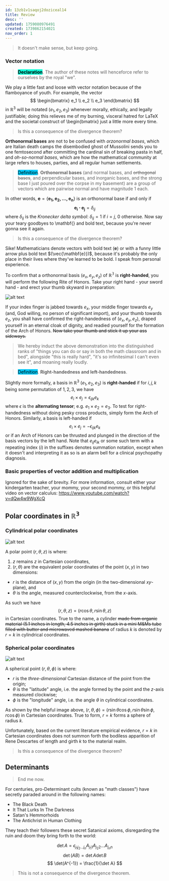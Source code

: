 ```yaml
---
id: 13zb1v1saqoj2doziceal14
title: Review
desc: ''
updated: 1759080976491
created: 1739862154021
nav_order: 1
---
```

> It doesn't make sense, but keep going.

### Vector notation

> <span style="background-color: #12ffd7; color: black;">**Declaration**</span>. The author of these notes will henceforce refer to ourselves by the royal "we".

We play a little fast and loose with vector notation because of the flamboyance of youth. For example, the vector
$$
\begin{bmatrix}
e_1 \\ e_2 \\ e_3
\end{bmatrix}
$$
in $\mathbb{R}^3$ will be notated $(e_1,e_2,e_3)$ whenever morally, ethically, and legally justifiable; doing this relieves me of my burning, visceral hatred for LaTeX and the societal construct of \begin{bmatrix} just a little more every time.

> Is this a consequence of the divergence theorem?

**Orthonormal bases** are not to be confused with *orzonormal bases*, which are Italian death camps the disembodied ghost of Mussolini sends you to one femtosecond after committing the cardinal sin of breaking pasta in half, and *oh-so-normal bases*, which are how the mathematical community at large refers to houses, parties, and all regular human settlements.

> <span style="background-color: #03cafc; color: black;">Definition</span>. **Orthonormal bases** (and normal bases, and ~~orthogonal bases~~, and perpendicular bases, and inorganic bases, and the strong base I just poured over the corpse in my basement) are a group of vectors which are pairwise normal and have magnitude $1$ each. 

In other words, $\mathbf{e} = \{\mathbf{e_1,e_2,...,e_n}\}$ is an orthonormal base if and only if
$$
\mathbf{e_i \cdot e_j} = \delta_{ij}
$$
where $\delta_{ij}$ is the *Kronecker delta symbol*: $\delta_{ij} = 1$ if $i = j$, $0$ otherwise. Now say your teary goodbyes to \mathbf{} and bold text, because you're never gonna see it again.

> Is this a consequence of the divergence theorem?

Sike! Mathematicians denote vectors with bold text $(\mathbf{e})$ or with a funny little arrow plus bold text $(\vec{\mathbf{e}})$, because it's probably the only place in their lives where they've learned to be bold. I speak from personal experience. 

To confirm that a orthonormal basis $(e_x, e_y, e_z)$ of $\mathbb{R^3}$ is **right-handed**, you will perform the following Rite of Honors. Take your right hand - your sword hand - and erect your thumb skyward in preparation:

![alt text](./assets/images/image-4.png)

If your index finger is jabbed towards $e_x$, your middle finger towards $e_y$ (and, God willing, no person of significant import), and your thumb towards $e_z$, you shall have confirmed the right-handedness of $(e_x,e_y,e_z)$, draped yourself in an eternal cloak of dignity, and readied yourself for the formation of the Arch of Honors. ~~Now take your thumb and stick it up your ass sideways.~~ 

> We hereby induct the above demonstration into the distinguished ranks of "things you can do or say in both the math classroom and in bed", alongside "this is really hard", "it's so infinitesimal I can't even see it", and moaning really loudly.


> <span style="background-color: #03cafc; color: black;">Definition</span>. **Right-handedness and left-handedness**.

Slightly more formally, a basis in $\mathbb{R}^3$ $(e_1,e_2,e_3)$ is **right-handed** if for $i, j, k$ being some permutation of $1, 2, 3$, we have 
$$
e_i \times e_j = \epsilon_{ijk} e_k
$$
where $\epsilon$ is the **alternating tensor**; e.g. $e_1 \times e_2 = e_3$. To test for right-handedness without doing pesky cross products, simply form the Arch of Honors. Similarly, a basis is left-handed if
$$
e_i \times e_j = -\epsilon_{ijk} e_k
$$
or if an Arch of Honors can be thrusted and plunged in the direction of the basis vectors by the left hand. Note that $e_{ij}e_{ik}$ or some such term with a repeating index ($i$) in the suffixes denotes summation notation, except when it doesn't and interpreting it as so is an alarm bell for a clinical psychopathy diagnosis.

### Basic properties of vector addition and multiplication

Ignored for the sake of brevity. For more information, consult either your kindergarten teacher, your mommy, your second mommy, or this helpful video on vector calculus: 
https://www.youtube.com/watch?v=dQw4w9WgXcQ

## Polar coordinates in $\mathbb{R^3}$

### Cylindrical polar coordinates

![alt text](./assets/images/image-5.png)

A polar point $(r,\theta,z)$ is where:
1. $z$ remains $z$ in Cartesian coordinates,
2. $(r,\theta)$ are the equivalent polar coordinates of the point $(x,y)$ in two dimensions: 
- $r$ is the distance of $(x,y)$ from the origin (in the two-dimensional $xy$-plane), and 
- $\theta$ is the angle, measured counterclockwise, from the $x$-axis. 

As such we have
$$
(r,\theta,z) = (r \cos \theta, r\sin \theta, z)
$$
in Cartesian coordinates. True to the name, a cylinder ~~made from organic material (5.1 inches in length, 4.5 inches in girth) stuck in a mini M&Ms tube filled with butter and microwaved mashed banana~~ of radius $k$ is denoted by $r = k$ in cylindrical coordinates.

### Spherical polar coordinates

![alt text](./assets/images/image-6.png)

A spherical point $(r, \theta, \phi)$ is where:
- $r$ is the *three-dimensional* Cartesian distance of the point from the origin;
- $\theta$ is the "latitude" angle, i.e. the angle formed by the point and the $z$-axis measured clockwise;
- $\phi$ is the "longitude" angle, i.e. the angle $\theta$ in cylindrical coordinates.

As shown by the helpful image above, 
$(r, \theta, \phi) = (r\sin \theta \cos \phi, r\sin \theta \sin \phi, r\cos \phi)$ in Cartesian coordinates. True to form, $r = k$ forms a sphere of radius $k$.

Unfortunately, based on the current literature empirical evidence, $r = k$ in Cartesian coordinates does not summon forth the bodiless apparition of Rene Descartes of length and girth $k$ to the material realm.

> Is this a consequence of the divergence theorem?

## Determinants

> End me now.

For centuries, pro-Determinant cults (known as "math classes") have secretly paraded around in the following names:
- The Black Death
- It That Lurks In The Darkness
- Satan's Hemmorhoids
- The Antichrist in Human Clothing 

They teach their followers these secret Satanical axioms, disregarding the ruin and doom they bring forth to the world:

$$
\det A = \epsilon_{j_1 j_2 ... j_n}A_{j_1 1} A_{j_2 2} ... A_{j_n n}
$$
$$
\det(AB) = \det A \det B
$$
$$
\det(A^{-1}) = \frac{1}{\det A}
$$
> This is not a consequence of the divergence theorem.